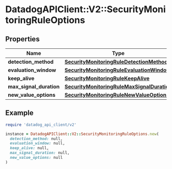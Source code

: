 # DatadogAPIClient::V2::SecurityMonitoringRuleOptions

## Properties

| Name                    | Type                                                                                      | Description | Notes      |
| ----------------------- | ----------------------------------------------------------------------------------------- | ----------- | ---------- |
| **detection_method**    | [**SecurityMonitoringRuleDetectionMethod**](SecurityMonitoringRuleDetectionMethod.md)     |             | [optional] |
| **evaluation_window**   | [**SecurityMonitoringRuleEvaluationWindow**](SecurityMonitoringRuleEvaluationWindow.md)   |             | [optional] |
| **keep_alive**          | [**SecurityMonitoringRuleKeepAlive**](SecurityMonitoringRuleKeepAlive.md)                 |             | [optional] |
| **max_signal_duration** | [**SecurityMonitoringRuleMaxSignalDuration**](SecurityMonitoringRuleMaxSignalDuration.md) |             | [optional] |
| **new_value_options**   | [**SecurityMonitoringRuleNewValueOptions**](SecurityMonitoringRuleNewValueOptions.md)     |             | [optional] |

## Example

```ruby
require 'datadog_api_client/v2'

instance = DatadogAPIClient::V2::SecurityMonitoringRuleOptions.new(
  detection_method: null,
  evaluation_window: null,
  keep_alive: null,
  max_signal_duration: null,
  new_value_options: null
)
```
